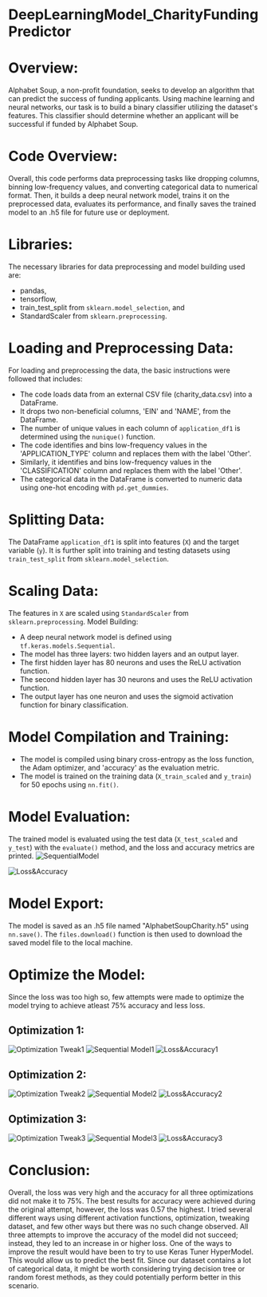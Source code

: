 # DeepLearningModel_CharityFundingPredictor

# Overview:
Alphabet Soup, a non-profit foundation, seeks to develop an algorithm that can predict the success of funding applicants. Using machine learning and neural networks, our task is to build a binary classifier utilizing the dataset's features. This classifier should determine whether an applicant will be successful if funded by Alphabet Soup.

# Code Overview:
Overall, this code performs data preprocessing tasks like dropping columns, binning low-frequency values, and converting categorical data to numerical format. Then, it builds a deep neural network model, trains it on the preprocessed data, evaluates its performance, and finally saves the trained model to an .h5 file for future use or deployment.

# Libraries:
The necessary libraries for data preprocessing and model building used are:
- pandas, 
- tensorflow,
- train_test_split from `sklearn.model_selection`, and 
- StandardScaler from `sklearn.preprocessing`.

# Loading and Preprocessing Data:
For loading and preprocessing the data, the basic instructions were followed that includes:
   - The code loads data from an external CSV file (charity_data.csv) into a DataFrame.
   - It drops two non-beneficial columns, 'EIN' and 'NAME', from the DataFrame.
   - The number of unique values in each column of `application_df1` is determined using the `nunique()` function.
   - The code identifies and bins low-frequency values in the 'APPLICATION_TYPE' column and replaces them with the label 'Other'.
   - Similarly, it identifies and bins low-frequency values in the 'CLASSIFICATION' column and replaces them with the label 'Other'.
   - The categorical data in the DataFrame is converted to numeric data using one-hot encoding with `pd.get_dummies`.

# Splitting Data: 
The DataFrame `application_df1` is split into features (`X`) and the target variable (`y`). It is further split into training and testing datasets using `train_test_split` from `sklearn.model_selection`.

# Scaling Data: 
The features in `X` are scaled using `StandardScaler` from `sklearn.preprocessing`.
Model Building:
   - A deep neural network model is defined using `tf.keras.models.Sequential`.
   - The model has three layers: two hidden layers and an output layer.
   - The first hidden layer has 80 neurons and uses the ReLU activation function.
   - The second hidden layer has 30 neurons and uses the ReLU activation function.
   - The output layer has one neuron and uses the sigmoid activation function for binary classification.

# Model Compilation and Training:
   - The model is compiled using binary cross-entropy as the loss function, the Adam optimizer, and 'accuracy' as the evaluation metric.
   - The model is trained on the training data (`X_train_scaled` and `y_train`) for 50 epochs using `nn.fit()`.

# Model Evaluation:
The trained model is evaluated using the test data (`X_test_scaled` and `y_test`) with the `evaluate()` method, and the loss and accuracy metrics are printed.
![SequentialModel](https://github.com/Kanwalifti/DeepLearningModel_CharityFundingPredictor/blob/main/Model/sequential%20model%20original.png)

![Loss&Accuracy](https://github.com/Kanwalifti/DeepLearningModel_CharityFundingPredictor/blob/main/Model/loss%20%26%20accuracy%20original.png)
# Model Export: 
The model is saved as an .h5 file named "AlphabetSoupCharity.h5" using `nn.save()`. The `files.download()` function is then used to download the saved model file to the local machine.

# Optimize the Model:
Since the loss was too high so, few attempts were made to optimize the model trying to achieve atleast 75% accuracy and less loss. 

## Optimization 1:
![Optimization Tweak1](https://github.com/Kanwalifti/DeepLearningModel_CharityFundingPredictor/blob/main/Model/optimization1.png)
![Sequential Model1](https://github.com/Kanwalifti/DeepLearningModel_CharityFundingPredictor/blob/main/Model/sequential%20model%20optimization1.png)
![Loss&Accuracy1](https://github.com/Kanwalifti/DeepLearningModel_CharityFundingPredictor/blob/main/Model/loss%20%26%20accuracy%20optimization1.png)

## Optimization 2:
![Optimization Tweak2](https://github.com/Kanwalifti/DeepLearningModel_CharityFundingPredictor/blob/main/Model/optimization2.png)
![Sequential Model2](https://github.com/Kanwalifti/DeepLearningModel_CharityFundingPredictor/blob/main/Model/sequential%20model%20optimization2.png)
![Loss&Accuracy2](https://github.com/Kanwalifti/DeepLearningModel_CharityFundingPredictor/blob/main/Model/loss%20%26%20accuracy%20optimization2.png)

## Optimization 3:
![Optimization Tweak3](https://github.com/Kanwalifti/DeepLearningModel_CharityFundingPredictor/blob/main/Model/optimization3.png)
![Sequential Model3](https://github.com/Kanwalifti/DeepLearningModel_CharityFundingPredictor/blob/main/Model/sequential%20model%20optimization3.png)
![Loss&Accuracy3](https://github.com/Kanwalifti/DeepLearningModel_CharityFundingPredictor/blob/main/Model/loss%20%26%20accuracy%20optimization3.png)


# Conclusion:
Overall, the loss was very high and the accuracy for all three optimizations did not make it to 75%. The best results for accuracy were achieved during the original attempt, however, the loss was 0.57 the highest. I tried several different ways using different activation functions, optimization, tweaking dataset, and few other ways but there was no such change observed. 
All three attempts to improve the accuracy of the model did not succeed; instead, they led to an increase in or higher loss. One of the ways to improve the result would have been to try to use Keras Tuner HyperModel. This would allow us to predict the best fit. 
Since our dataset contains a lot of categorical data, it might be worth considering trying decision tree or random forest methods, as they could potentially perform better in this scenario.




